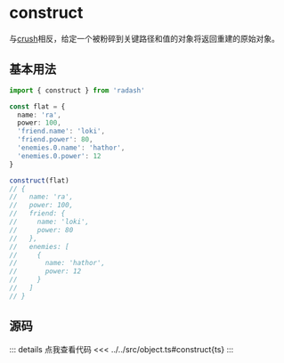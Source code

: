 # construct

与[crush](./crush)相反，给定一个被粉碎到关键路径和值的对象将返回重建的原始对象。

## 基本用法

```ts
import { construct } from 'radash'

const flat = {
  name: 'ra',
  power: 100,
  'friend.name': 'loki',
  'friend.power': 80,
  'enemies.0.name': 'hathor',
  'enemies.0.power': 12
}

construct(flat)
// {
//   name: 'ra',
//   power: 100,
//   friend: {
//     name: 'loki',
//     power: 80
//   },
//   enemies: [
//     {
//       name: 'hathor',
//       power: 12
//     }
//   ]
// }
```

## 源码

::: details 点我查看代码
<<< ../../src/object.ts#construct{ts}
:::
